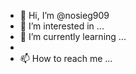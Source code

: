 - 👋 Hi, I’m @nosieg909
- 👀 I’m interested in ...
- 🌱 I’m currently learning ...
- 
- 📫 How to reach me ...

<!---
nosieg909/nosieg909 is a ✨ special ✨ repository because its `README.md` (this file) appears on your GitHub profile.
You can click the Preview link to take a look at your changes.
--->
